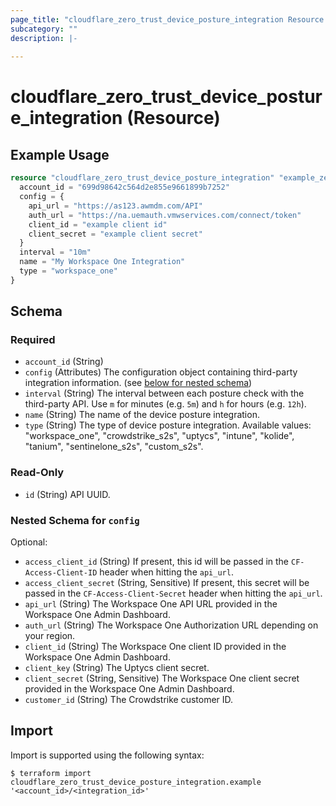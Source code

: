 ```yaml
---
page_title: "cloudflare_zero_trust_device_posture_integration Resource - Cloudflare"
subcategory: ""
description: |-
  
---
```


# cloudflare_zero_trust_device_posture_integration (Resource)



## Example Usage

```terraform
resource "cloudflare_zero_trust_device_posture_integration" "example_zero_trust_device_posture_integration" {
  account_id = "699d98642c564d2e855e9661899b7252"
  config = {
    api_url = "https://as123.awmdm.com/API"
    auth_url = "https://na.uemauth.vmwservices.com/connect/token"
    client_id = "example client id"
    client_secret = "example client secret"
  }
  interval = "10m"
  name = "My Workspace One Integration"
  type = "workspace_one"
}
```

<!-- schema generated by tfplugindocs -->
## Schema

### Required

- `account_id` (String)
- `config` (Attributes) The configuration object containing third-party integration information. (see [below for nested schema](#nestedatt--config))
- `interval` (String) The interval between each posture check with the third-party API. Use `m` for minutes (e.g. `5m`) and `h` for hours (e.g. `12h`).
- `name` (String) The name of the device posture integration.
- `type` (String) The type of device posture integration.
Available values: "workspace_one", "crowdstrike_s2s", "uptycs", "intune", "kolide", "tanium", "sentinelone_s2s", "custom_s2s".

### Read-Only

- `id` (String) API UUID.

<a id="nestedatt--config"></a>
### Nested Schema for `config`

Optional:

- `access_client_id` (String) If present, this id will be passed in the `CF-Access-Client-ID` header when hitting the `api_url`.
- `access_client_secret` (String, Sensitive) If present, this secret will be passed in the `CF-Access-Client-Secret` header when hitting the `api_url`.
- `api_url` (String) The Workspace One API URL provided in the Workspace One Admin Dashboard.
- `auth_url` (String) The Workspace One Authorization URL depending on your region.
- `client_id` (String) The Workspace One client ID provided in the Workspace One Admin Dashboard.
- `client_key` (String) The Uptycs client secret.
- `client_secret` (String, Sensitive) The Workspace One client secret provided in the Workspace One Admin Dashboard.
- `customer_id` (String) The Crowdstrike customer ID.

## Import

Import is supported using the following syntax:

```shell
$ terraform import cloudflare_zero_trust_device_posture_integration.example '<account_id>/<integration_id>'
```
